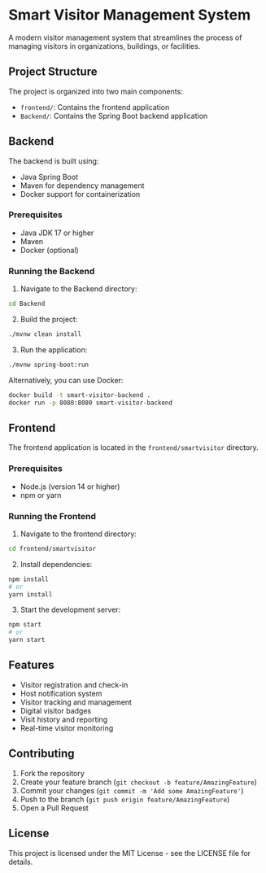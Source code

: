 # Smart Visitor Management System

A modern visitor management system that streamlines the process of managing visitors in organizations, buildings, or facilities.

## Project Structure

The project is organized into two main components:

- `frontend/`: Contains the frontend application
- `Backend/`: Contains the Spring Boot backend application

## Backend

The backend is built using:

- Java Spring Boot
- Maven for dependency management
- Docker support for containerization

### Prerequisites

- Java JDK 17 or higher
- Maven
- Docker (optional)

### Running the Backend

1. Navigate to the Backend directory:

```bash
cd Backend
```

2. Build the project:

```bash
./mvnw clean install
```

3. Run the application:

```bash
./mvnw spring-boot:run
```

Alternatively, you can use Docker:

```bash
docker build -t smart-visitor-backend .
docker run -p 8080:8080 smart-visitor-backend
```

## Frontend

The frontend application is located in the `frontend/smartvisitor` directory.

### Prerequisites

- Node.js (version 14 or higher)
- npm or yarn

### Running the Frontend

1. Navigate to the frontend directory:

```bash
cd frontend/smartvisitor
```

2. Install dependencies:

```bash
npm install
# or
yarn install
```

3. Start the development server:

```bash
npm start
# or
yarn start
```

## Features

- Visitor registration and check-in
- Host notification system
- Visitor tracking and management
- Digital visitor badges
- Visit history and reporting
- Real-time visitor monitoring

## Contributing

1. Fork the repository
2. Create your feature branch (`git checkout -b feature/AmazingFeature`)
3. Commit your changes (`git commit -m 'Add some AmazingFeature'`)
4. Push to the branch (`git push origin feature/AmazingFeature`)
5. Open a Pull Request

## License

This project is licensed under the MIT License - see the LICENSE file for details.

